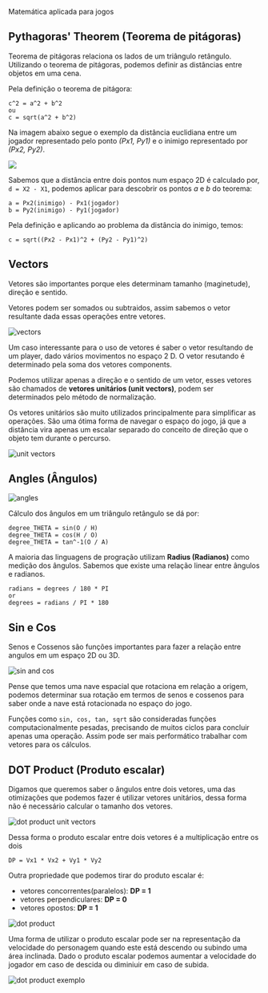 Matemática aplicada para jogos

## Pythagoras' Theorem (Teorema de pitágoras)

Teorema de pitágoras relaciona os lados de um triângulo retângulo. Utilizando o teorema de pitágoras, podemos definir as distâncias entre objetos em uma cena.

Pela definição o teorema de pitágora:

```
c^2 = a^2 + b^2
ou
c = sqrt(a^2 + b^2)
```

Na imagem abaixo segue o exemplo da distância euclidiana entre um jogador representado pelo ponto *(Px1, Py1)* e o inimigo representado por *(Px2, Py2)*.

![](images/pythagoras-theorem.PNG)

Sabemos que a distância entre dois pontos num espaço 2D é calculado por, `d = X2 - X1`, podemos aplicar para descobrir os pontos *a* e *b* do teorema:

```
a = Px2(inimigo) - Px1(jogador)
b = Py2(inimigo) - Py1(jogador)
```

Pela definição e aplicando ao problema da distância do inimigo, temos:

```
c = sqrt((Px2 - Px1)^2 + (Py2 - Py1)^2)
```

## Vectors

Vetores são importantes porque eles determinam tamanho (maginetude), direção e sentido.

Vetores podem ser somados ou subtraidos, assim sabemos o vetor resultante dada essas operações entre vetores.

![vectors](images/vectors.PNG)

Um caso interessante para o uso de vetores é saber o vetor resultando de um player, dado vários movimentos no espaço 2 D. O vetor resutando é determinado pela soma dos vetores components.

Podemos utilizar apenas a direção e o sentido de um vetor, esses vetores são chamados de **vetores unitários (unit vectors)**, podem ser determinados pelo método de normalização.

Os vetores unitários são muito utilizados principalmente para simplificar as operações. São uma ótima forma de navegar o espaço do jogo, já que a distância vira apenas um escalar separado do conceito de direção que o objeto tem durante o percurso.

![unit vectors](images/vectors-2.png)

## Angles (Ângulos)

![angles](images/angles.png)

Cálculo dos ângulos em um triângulo retângulo se dá por:

```
degree_THETA = sin(O / H)
degree_THETA = cos(H / O)
degree_THETA = tan^-1(O / A)
```

A maioria das linguagens de progração utilizam **Radius (Radianos)** como medição dos ângulos. Sabemos que existe uma relação linear entre ângulos e radianos.

```
radians = degrees / 180 * PI
or
degrees = radians / PI * 180
```

## Sin e Cos

Senos e Cossenos são funções importantes para fazer a relação entre angulos em um espaço 2D ou 3D.

![sin and cos](images/sin-cos.png)

Pense que temos uma nave espacial que rotaciona em relação a origem, podemos determinar sua rotação em termos de senos e cossenos para saber onde a nave está rotacionada no espaço do jogo.

Funções como `sin, cos, tan, sqrt` são consideradas funções computacionalmente pesadas, precisando de muitos ciclos para concluir apenas uma operação. Assim pode ser mais performático trabalhar com vetores para os cálculos.

## DOT Product (Produto escalar)

Digamos que queremos saber o ângulos entre dois vetores, uma das otimizações que podemos fazer é utilizar vetores unitários, dessa forma não é necessário calcular o tamanho dos vetores.

![dot product unit vectors](images/dot-product-unit-vectors.png)

Dessa forma o produto escalar entre dois vetores é a multiplicação entre os dois

```
DP = Vx1 * Vx2 + Vy1 * Vy2
```

Outra propriedade que podemos tirar do produto escalar é:

- vetores concorrentes(paralelos): **DP = 1**
- vetores perpendiculares: **DP = 0**
- vetores opostos: **DP = 1**

![dot product](images/dot-product.png)

Uma forma de utilizar o produto escalar pode ser na representação da velocidade do personagem quando este está descendo ou subindo uma área inclinada. Dado o produto escalar podemos aumentar a velocidade do jogador em caso de descida ou diminiuir em caso de subida.

![dot product exemplo](images/dot-product-example.png)



